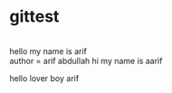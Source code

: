 # gittest
<br>
hello my name is arif
</br>
author =  arif abdullah 
hi my name is aarif 
<P> hello lover boy arif</p>
